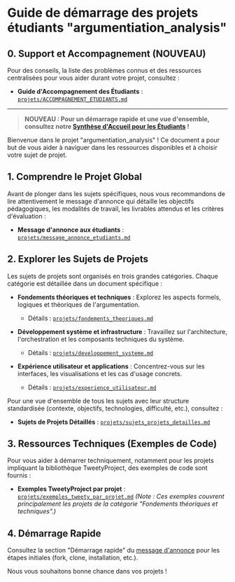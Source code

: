 # Guide de démarrage des projets étudiants "argumentiation_analysis"

## 0. Support et Accompagnement (NOUVEAU)

Pour des conseils, la liste des problèmes connus et des ressources centralisées pour vous aider durant votre projet, consultez :

- **Guide d'Accompagnement des Étudiants** : [`projets/ACCOMPAGNEMENT_ETUDIANTS.md`](projets/ACCOMPAGNEMENT_ETUDIANTS.md)

---
> **NOUVEAU : Pour un démarrage rapide et une vue d'ensemble, consultez notre [Synthèse d'Accueil pour les Étudiants](projets/ACCUEIL_ETUDIANTS_SYNTHESE.md) !**

Bienvenue dans le projet "argumentiation_analysis" ! Ce document a pour but de vous aider à naviguer dans les ressources disponibles et à choisir votre sujet de projet.

## 1. Comprendre le Projet Global

Avant de plonger dans les sujets spécifiques, nous vous recommandons de lire attentivement le message d'annonce qui détaille les objectifs pédagogiques, les modalités de travail, les livrables attendus et les critères d'évaluation :

- **Message d'annonce aux étudiants** : [`projets/message_annonce_etudiants.md`](projets/message_annonce_etudiants.md)

## 2. Explorer les Sujets de Projets

Les sujets de projets sont organisés en trois grandes catégories. Chaque catégorie est détaillée dans un document spécifique :

- **Fondements théoriques et techniques** : Explorez les aspects formels, logiques et théoriques de l'argumentation.
  - Détails : [`projets/fondements_theoriques.md`](projets/fondements_theoriques.md)

- **Développement système et infrastructure** : Travaillez sur l'architecture, l'orchestration et les composants techniques du système.
  - Détails : [`projets/developpement_systeme.md`](projets/developpement_systeme.md)

- **Expérience utilisateur et applications** : Concentrez-vous sur les interfaces, les visualisations et les cas d'usage concrets.
  - Détails : [`projets/experience_utilisateur.md`](projets/experience_utilisateur.md)

Pour une vue d'ensemble de tous les sujets avec leur structure standardisée (contexte, objectifs, technologies, difficulté, etc.), consultez :

- **Sujets de Projets Détaillés** : [`projets/sujets_projets_detailles.md`](projets/sujets_projets_detailles.md)

## 3. Ressources Techniques (Exemples de Code)

Pour vous aider à démarrer techniquement, notamment pour les projets impliquant la bibliothèque TweetyProject, des exemples de code sont fournis :

- **Exemples TweetyProject par projet** : [`projets/exemples_tweety_par_projet.md`](projets/exemples_tweety_par_projet.md)
  *(Note : Ces exemples couvrent principalement les projets de la catégorie "Fondements théoriques et techniques".)*

## 4. Démarrage Rapide

Consultez la section "Démarrage rapide" du [message d'annonce](./projets/message_annonce_etudiants.md#démarrage-rapide) pour les étapes initiales (fork, clone, installation, etc.).

Nous vous souhaitons bonne chance dans vos projets !